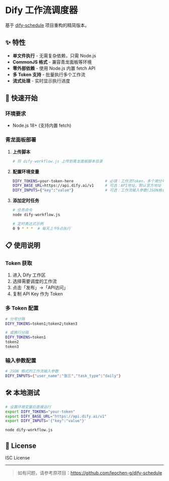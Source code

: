 # Dify 工作流调度器

基于 [dify-schedule](https://github.com/leochen-g/dify-schedule) 项目重构的精简版本。

## ✨ 特性

- **单文件执行** - 无需复杂依赖，只需 Node.js
- **CommonJS 格式** - 兼容青龙面板等环境  
- **零外部依赖** - 使用 Node.js 内置 fetch API
- **多 Token 支持** - 批量执行多个工作流
- **流式处理** - 实时显示执行进度

## 🚀 快速开始

### 环境要求
- Node.js 18+ (支持内置 fetch)

### 青龙面板部署

1. **上传脚本**
   ```bash
   # 将 dify-workflow.js 上传到青龙面板脚本目录
   ```

2. **配置环境变量**
   ```bash
   DIFY_TOKENS=your-token-here              # 必填：工作流Token，多个用分号分隔
   DIFY_BASE_URL=https://api.dify.ai/v1     # 可选：API地址，默认官方地址
   DIFY_INPUTS={"key":"value"}              # 可选：工作流输入参数(JSON格式)
   ```

3. **添加定时任务**
   ```bash
   # 任务命令
   node dify-workflow.js
   
   # 定时表达式示例
   0 9 * * *  # 每天上午9点执行
   ```

## 📋 使用说明

### Token 获取
1. 进入 Dify 工作区
2. 选择需要调度的工作流
3. 点击「发布」→「API访问」
4. 复制 API Key 作为 Token

### 多 Token 配置
```bash
# 分号分隔
DIFY_TOKENS=token1;token2;token3

# 或换行分隔
DIFY_TOKENS=token1
token2
token3
```

### 输入参数配置
```bash
# JSON 格式的工作流输入参数
DIFY_INPUTS={"user_name":"张三","task_type":"daily"}
```

## 🛠 本地测试

```bash
# 设置环境变量后直接运行
export DIFY_TOKENS="your-token"
export DIFY_BASE_URL="https://api.dify.ai/v1"  
export DIFY_INPUTS='{"key":"value"}'

node dify-workflow.js
```

## 📄 License

ISC License

---

> 如有问题，请参考原项目：https://github.com/leochen-g/dify-schedule
